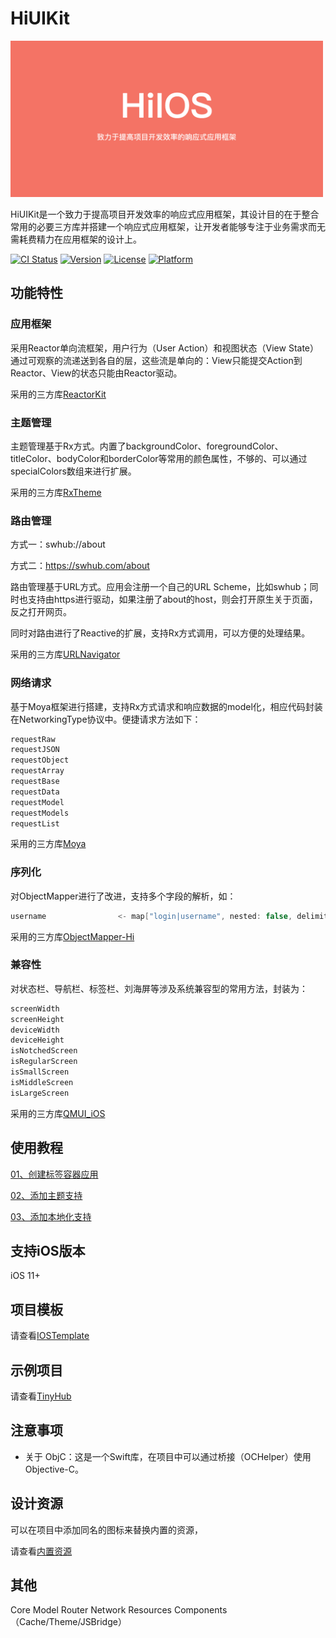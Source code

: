 # HiUIKit
<p>
  <img src="https://github.com/tospery/HiUIKit/blob/main/screenshots/logo.png" width="500" alt="Logo" />
</p>
HiUIKit是一个致力于提高项目开发效率的响应式应用框架，其设计目的在于整合常用的必要三方库并搭建一个响应式应用框架，让开发者能够专注于业务需求而无需耗费精力在应用框架的设计上。

[![CI Status](https://img.shields.io/travis/yangjianxiang/HiUIKit.svg?style=flat)](https://travis-ci.org/yangjianxiang/HiUIKit)
[![Version](https://img.shields.io/cocoapods/v/HiUIKit.svg?style=flat)](https://cocoapods.org/pods/HiUIKit)
[![License](https://img.shields.io/cocoapods/l/HiUIKit.svg?style=flat)](https://cocoapods.org/pods/HiUIKit)
[![Platform](https://img.shields.io/cocoapods/p/HiUIKit.svg?style=flat)](https://cocoapods.org/pods/HiUIKit)

## 功能特性
### 应用框架

采用Reactor单向流框架，用户行为（User Action）和视图状态（View State）通过可观察的流递送到各自的层，这些流是单向的：View只能提交Action到Reactor、View的状态只能由Reactor驱动。

采用的三方库[ReactorKit](https://github.com/ReactorKit/ReactorKit)

### 主题管理

主题管理基于Rx方式。内置了backgroundColor、foregroundColor、titleColor、bodyColor和borderColor等常用的颜色属性，不够的、可以通过specialColors数组来进行扩展。

采用的三方库[RxTheme](https://github.com/RxSwiftCommunity/RxTheme)

### 路由管理

方式一：swhub://about

方式二：https://swhub.com/about

路由管理基于URL方式。应用会注册一个自己的URL Scheme，比如swhub；同时也支持由https进行驱动，如果注册了about的host，则会打开原生关于页面，反之打开网页。

同时对路由进行了Reactive的扩展，支持Rx方式调用，可以方便的处理结果。

采用的三方库[URLNavigator](https://github.com/devxoul/URLNavigator)

### 网络请求

基于Moya框架进行搭建，支持Rx方式请求和响应数据的model化，相应代码封装在NetworkingType协议中。便捷请求方法如下：

```swift
requestRaw
requestJSON
requestObject
requestArray
requestBase
requestData
requestModel
requestModels
requestList
```

采用的三方库[Moya](https://github.com/Moya/Moya)

### 序列化

对ObjectMapper进行了改进，支持多个字段的解析，如：

```swift
username                <- map["login|username", nested: false, delimiter: "|"]
```

采用的三方库[ObjectMapper-Hi](https://github.com/tospery/ObjectMapper-Hi)

### 兼容性

对状态栏、导航栏、标签栏、刘海屏等涉及系统兼容型的常用方法，封装为：

```swift
screenWidth
screenHeight
deviceWidth
deviceHeight
isNotchedScreen
isRegularScreen
isSmallScreen
isMiddleScreen
isLargeScreen
```

采用的三方库[QMUI_iOS](https://github.com/Tencent/QMUI_iOS)

## 使用教程

[01、创建标签容器应用](https://blog.csdn.net/tospery/article/details/128690778)

[02、添加主题支持](https://blog.csdn.net/tospery/article/details/128694454)

[03、添加本地化支持](https://blog.csdn.net/tospery/article/details/128694699)

## 支持iOS版本

iOS 11+

## 项目模板

请查看[IOSTemplate](https://github.com/tospery/IOSTemplate)

## 示例项目

请查看[TinyHub](https://github.com/tospery/TinyHubForIOS)

## 注意事项

- 关于 ObjC：这是一个Swift库，在项目中可以通过桥接（OCHelper）使用Objective-C。

## 设计资源

可以在项目中添加同名的图标来替换内置的资源，

请查看[内置资源](https://github.com/tospery/HiUIKit/tree/main/HiUIKit/Resources/Images.xcassets)

## 其他

Core
Model
Router
Network
Resources
Components（Cache/Theme/JSBridge）
